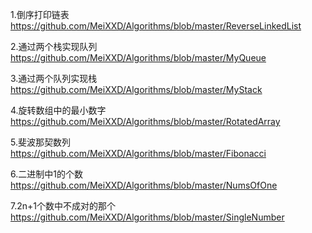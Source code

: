 1.倒序打印链表 https://github.com/MeiXXD/Algorithms/blob/master/ReverseLinkedList

2.通过两个栈实现队列 https://github.com/MeiXXD/Algorithms/blob/master/MyQueue

3.通过两个队列实现栈 https://github.com/MeiXXD/Algorithms/blob/master/MyStack

4.旋转数组中的最小数字 https://github.com/MeiXXD/Algorithms/blob/master/RotatedArray

5.斐波那契数列 https://github.com/MeiXXD/Algorithms/blob/master/Fibonacci

6.二进制中1的个数 https://github.com/MeiXXD/Algorithms/blob/master/NumsOfOne

7.2n+1个数中不成对的那个 https://github.com/MeiXXD/Algorithms/blob/master/SingleNumber

